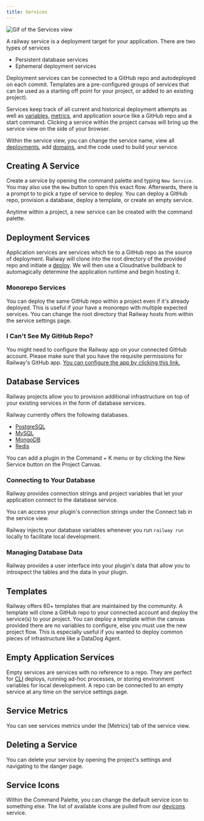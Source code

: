 ```yaml
---
title: Services
---
```


<Image src="https://res.cloudinary.com/railway/image/upload/v1656640995/docs/CleanShot_2022-06-30_at_18.17.31_cl0wlr.gif"
alt="Gif of the Services view"
layout="intrinsic"
width={800} height={646} quality={100} />

A railway service is a deployment target for your application. There are two types of services

- Persistent database services
- Ephemeral deployment services

Deployment services can be connected to a GitHub repo and autodeployed on each commit. Templates are a pre-configured groups of services that can be used as a starting off point for your project, or added to an existing project).

Services keep track of all current and historical deployment attempts as well as [variables](/develop/deployments), [metrics](/diagnose/metrics), and application source like a GitHub repo and a start command. Clicking a service within the project canvas will bring up the service view on the side of your browser.

Within the service view, you can change the service name, view all [deployments](/deploy/deployments), add [domains](/deploy/exposing-your-app), and the code used to build your service.

## Creating A Service

Create a service by opening the command palette and typing `New Service`. You may also use the `New` button to open this exact flow. Afterwards, there is a prompt to to pick a type of service to deploy. You can deploy a GitHub repo, provision a database, deploy a template, or create an empty service.

Anytime within a project, a new service can be created with the command palette.

## Deployment Services

Application services are services which tie to a GitHub repo as the source of deployment. Railway will clone into the root directory of the provided repo and initiate a [deploy](deploy/deployments). We will then use a Cloudnative buildback to automagically determine the application runtime and begin hosting it.

### Monorepo Services

You can deploy the same GitHub repo within a project even if it's already deployed. This is useful if your have a monorepo with multiple expected services. You can change the root directory that Railway hosts from within the service settings page.

### I Can't See My GitHub Repo?

You might need to configure the Railway app on your connected GitHub account. Please make sure that you have the requisite permissions for Railway's GitHub app. [You can configure the app by clicking this link.](https://github.com/apps/railway-app/installations/new)

## Database Services

Railway projects allow you to provision additional infrastructure on top of your existing services in the form of database services.

Railway currently offers the following databases.

- [PostgreSQL](/databases/postgresql)
- [MySQL](/databases/mysql)
- [MongoDB](/databases/mongodb)
- [Redis](/databases/redis)

You can add a plugin in the Command + K menu or by clicking the New Service button on the Project Canvas.

### Connecting to Your Database

Railway provides connection strings and project variables that let your application connect to the database service.

You can access your plugin's connection strings under the Connect tab in the service view.

Railway injects your database variables whenever you run `railway run` locally to facilitate local development.

### Managing Database Data

Railway provides a user interface into your plugin's data that allow you to introspect the tables and the data in your plugin.

## Templates

Railway offers 60+ templates that are maintained by the community. A template will clone a GitHub repo to your connected account and deploy the service(s) to your project. You can deploy a template within the canvas provided there are no variables to configure, else you must use the new project flow. This is especially useful if you wanted to deploy common pieces of infrastructure like a DataDog Agent.

## Empty Application Services

Empty services are services with no reference to a repo. They are perfect for [CLI](develop/cli) deploys, running ad-hoc processes, or storing environment variables for local development. A repo can be connected to an empty service at any time on the service settings page.

## Service Metrics

You can see services metrics under the [Metrics] tab of the service view.

## Deleting a Service

You can delete your service by opening the project's settings and navigating to the danger page.

## Service Icons

Within the Command Palette, you can change the default service icon to something else. The list of available icons are pulled from our [devicons](https://devicons.railway.app/) service.
